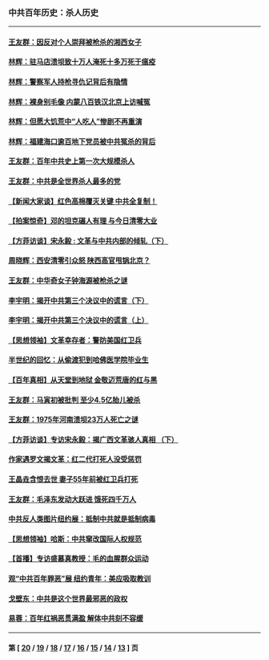 ### 中共百年历史：杀人历史
---
#### [王友群：因反对个人崇拜被枪杀的湘西女子](../../pages/nf1176106/n14048288.md?09220430) 
#### [林辉：驻马店溃坝致十万人淹死十多万死于瘟疫](../../pages/nf1176106/n14048231.md?09220430) 
#### [林辉：警察军人持枪寻仇记背后有隐情](../../pages/nf1176106/n14029745.md?09220430) 
#### [林辉：裸身别毛像 内蒙八百铁汉北京上访喊冤](../../pages/nf1176106/n14026693.md?09220430) 
#### [林辉：但愿大饥荒中“人吃人”惨剧不再重演](../../pages/nf1176106/n14020531.md?09220430) 
#### [林辉：福建海口逾百地下党员被中共冤杀的背后](../../pages/nf1176106/n13878946.md?09220430) 
#### [王友群：百年中共史上第一次大规模杀人](../../pages/nf1176106/n13863785.md?09220430) 
#### [王友群：中共是全世界杀人最多的党](../../pages/nf1176106/n13860689.md?09220430) 
#### [【新闻大家谈】红色高棉覆灭关键 中共全复制！](../../pages/nf1176106/n13850222.md?09220430) 
#### [【拍案惊奇】邓的坦克碾人有理 与今日清零大业](../../pages/nf1176106/n13729574.md?09220430) 
#### [【方菲访谈】宋永毅 : 文革与中共内部的倾轧（下）](../../pages/nf1176106/n13486836.md?09220430) 
#### [周晓辉：西安清零引众怒 陕西高官甩锅北京？](../../pages/nf1176106/n13484627.md?09220430) 
#### [王友群：中华奇女子钟海源被枪杀之谜](../../pages/nf1176106/n13430555.md?09220430) 
#### [李宇明：揭开中共第三个决议中的谎言（下）](../../pages/nf1176106/n13389389.md?09220430) 
#### [李宇明：揭开中共第三个决议中的谎言（上）](../../pages/nf1176106/n13388697.md?09220430) 
#### [【思想领袖】文革幸存者：警防美国红卫兵](../../pages/nf1176106/n13339289.md?09220430) 
#### [半世纪的回忆：从偷渡犯到哈佛医学院毕业生](../../pages/nf1176106/n13345328.md?09220430) 
#### [【百年真相】从天堂到地狱 金敬迈荒唐的红与黑](../../pages/nf1176106/n13336995.md?09220430) 
#### [王友群：马寅初被批判 至少4.5亿胎儿被杀](../../pages/nf1176106/n13260313.md?09220430) 
#### [王友群：1975年河南溃坝23万人死亡之谜](../../pages/nf1176106/n13231576.md?09220430) 
#### [【方菲访谈】专访宋永毅：揭广西文革骇人真相 （下）](../../pages/nf1176106/n13209074.md?09220430) 
#### [作家遇罗文揭文革：红二代打死人没受惩罚](../../pages/nf1176106/n13205254.md?09220430) 
#### [王晶垚含恨去世 妻子55年前被红卫兵打死](../../pages/nf1176106/n13203590.md?09220430) 
#### [王友群：毛泽东发动大跃进 饿死四千万人](../../pages/nf1176106/n13177158.md?09220430) 
#### [中共反人类图片纽约展：抵制中共就是抵制病毒](../../pages/nf1176106/n13115371.md?09220430) 
#### [【思想领袖】哈斯：中共窜改国际人权规范](../../pages/nf1176106/n13053647.md?09220430) 
#### [【首播】专访盛慕真教授：毛的血腥群众运动](../../pages/nf1176106/n13091782.md?09220430) 
#### [观“中共百年罪恶”展 纽约青年：美应吸取教训](../../pages/nf1176106/n13085246.md?09220430) 
#### [戈壁东：中共是这个世界最邪恶的政权](../../pages/nf1176106/n13085641.md?09220430) 
#### [易蓉：百年红祸恶贯满盈 解体中共刻不容缓](../../pages/nf1176106/n13084455.md?09220430) 

---
#### 第 [ [20](./20.md?09220430) / [19](./19.md?09220430) / [18](./18.md?09220430) / [17](./17.md?09220430) / [16](./16.md?09220430) / [15](./15.md?09220430) / [14](./14.md?09220430) / [13](./13.md?09220430) ] 页
